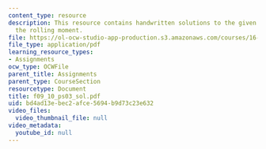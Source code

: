 ```yaml
---
content_type: resource
description: This resource contains handwritten solutions to the given problem on
  the rolling moment.
file: https://ol-ocw-studio-app-production.s3.amazonaws.com/courses/16-01-unified-engineering-i-ii-iii-iv-fall-2005-spring-2006/bd4ad13ebec2afce5694b9d73c23e632_f09_10_ps03_sol.pdf
file_type: application/pdf
learning_resource_types:
- Assignments
ocw_type: OCWFile
parent_title: Assignments
parent_type: CourseSection
resourcetype: Document
title: f09_10_ps03_sol.pdf
uid: bd4ad13e-bec2-afce-5694-b9d73c23e632
video_files:
  video_thumbnail_file: null
video_metadata:
  youtube_id: null
---
```

